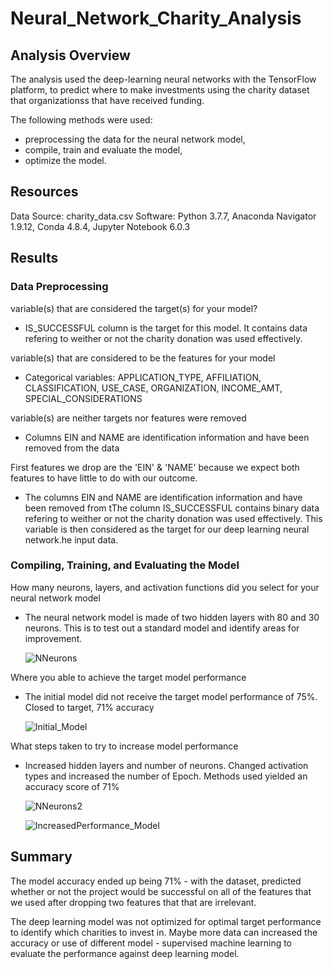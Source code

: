 # Neural_Network_Charity_Analysis

## Analysis Overview
The analysis used the deep-learning neural networks with the TensorFlow platform, to predict where to make investments using the charity dataset that organizationss that have received funding. 

The following methods were used:
-   preprocessing the data for the neural network model,
-   compile, train and evaluate the model,
-   optimize the model.

## Resources
Data Source: charity_data.csv
Software: Python 3.7.7, Anaconda Navigator 1.9.12, Conda 4.8.4, Jupyter Notebook 6.0.3

## Results

### Data Preprocessing

variable(s) that are considered the target(s) for your model?

-   IS_SUCCESSFUL column is the target for this model. It contains data refering to weither or not the charity donation was used effectively.

variable(s) that are considered to be the features for your model

-   Categorical variables: APPLICATION_TYPE, AFFILIATION, CLASSIFICATION, USE_CASE, ORGANIZATION, INCOME_AMT, SPECIAL_CONSIDERATIONS

variable(s) are neither targets nor features were removed

-   Columns EIN and NAME are identification information and have been removed from the data


First features we drop are the 'EIN' & 'NAME' because we expect both features to have little to do with our outcome.

-   The columns EIN and NAME are identification information and have been removed from tThe column IS_SUCCESSFUL contains binary data refering to weither or not the charity donation was used effectively. This variable is then considered as the target for our deep learning neural network.he input data.


### Compiling, Training, and Evaluating the Model

How many neurons, layers, and activation functions did you select for your neural network model

-  The neural network model is made of two hidden layers with 80 and 30 neurons. This is to test out a standard model and identify areas for improvement. 

   ![NNeurons](https://user-images.githubusercontent.com/87670915/130153675-cb7a090c-2b0c-46b9-af6b-741fe51cc671.png)

Where you able to achieve the target model performance

-   The initial model did not receive the target model performance of 75%. Closed to target, 71% accuracy

    ![Initial_Model](https://user-images.githubusercontent.com/87670915/130153673-8a907ee9-6cf8-4e00-8db5-55fa737cd6fa.png)

What steps taken to try to increase model performance

-   Increased hidden layers and number of neurons. Changed activation types and increased the number of Epoch.
    Methods used yielded an accuracy score of 71%
    
    ![NNeurons2](https://user-images.githubusercontent.com/87670915/130153669-f4ee90b7-f201-45d8-8cd8-d180875f19cf.png)

    
    ![IncreasedPerformance_Model](https://user-images.githubusercontent.com/87670915/130153671-f07e9647-c5bd-446f-a4ae-edf9832efcdf.png)
   
  

## Summary

The model accuracy ended up being 71% - with the dataset, predicted whether or not the project would be successful on all of the features that we used after dropping two features that that are irrelevant. 

The deep learning model was not optimized for optimal target performance to identify which charities to invest in. Maybe more data can increased the accuracy or use of different model - supervised machine learning to evaluate the performance against deep learning model.


